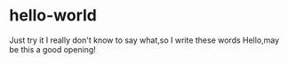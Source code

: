 # hello-world
Just try it
I really don't know to say what,so I write these words
Hello,may be this a good opening!
